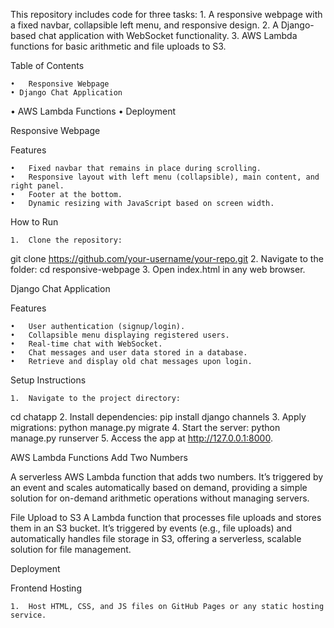 This repository includes code for three tasks:
	1.	A responsive webpage with a fixed navbar, collapsible left menu, and responsive design.
	2.	A Django-based chat application with WebSocket functionality.
	3.	AWS Lambda functions for basic arithmetic and file uploads to S3.

Table of Contents

	•	Responsive Webpage
	• Django Chat Application
  • AWS Lambda Functions
	•	Deployment

Responsive Webpage

Features

	•	Fixed navbar that remains in place during scrolling.
	•	Responsive layout with left menu (collapsible), main content, and right panel.
	•	Footer at the bottom.
	•	Dynamic resizing with JavaScript based on screen width.

How to Run

	1.	Clone the repository:
git clone https://github.com/your-username/your-repo.git
	2.	Navigate to the folder:
cd responsive-webpage
	3.	Open index.html in any web browser.

Django Chat Application

Features

	•	User authentication (signup/login).
	•	Collapsible menu displaying registered users.
	•	Real-time chat with WebSocket.
	•	Chat messages and user data stored in a database.
	•	Retrieve and display old chat messages upon login.

Setup Instructions

	1.	Navigate to the project directory:
cd chatapp
	2.	Install dependencies:
pip install django channels
	3.	Apply migrations:
python manage.py migrate
	4.	Start the server:
python manage.py runserver
	5.	Access the app at http://127.0.0.1:8000.


AWS Lambda Functions
Add Two Numbers

A serverless AWS Lambda function that adds two numbers. It’s triggered by an event and scales automatically based on demand, providing a simple solution for on-demand arithmetic operations without managing servers.

File Upload to S3
A Lambda function that processes file uploads and stores them in an S3 bucket. It’s triggered by events (e.g., file uploads) and automatically handles file storage in S3, offering a serverless, scalable solution for file management.

Deployment

Frontend Hosting

	1.	Host HTML, CSS, and JS files on GitHub Pages or any static hosting service.
